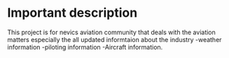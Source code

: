 # Important description 

This project is for nevics aviation community that deals with the aviation matters
especially the all updated informtaion about the industry 
-weather information 
-piloting information 
-Aircraft information.